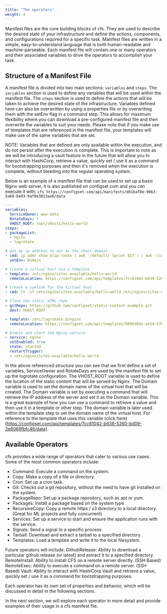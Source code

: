 ```yaml
---
title: "The operators"
weight: 4
---
```


Manifest files are the core building blocks of cfs. They are used to describe the desired state of your infrastructure and define the actions, components, and configurations required for a specific task. Manifest files are written in a simple, easy-to-understand language that is both human-readable and machine-parseable.  Each manifest file will contain one or many operators and their associated variables to drive the operators to accomplish your task.

## Structure of a Manifest File

A manifest file is divided into two main sections: `variables` and `steps`. The `variables` section is used to define any variables that will be used within the manifest file. The `steps` section is used to define the actions that will be taken to achieve the desired state of the infrastructure.  Variables defined here can also be overwritten by using a properties file or by overwriting them with the setEnv flag in a command step.  This allows for maximum flexibility where you can download a pre-configured manifest file and then overwrite the variables to suit your needs.  Please note that if you make use of templates that are referenced in the manifest file, your templates will make use of the same variables that are set.

NOTE: Variables that are defined are only available within the execution, and do not persist after the execution is complete.  This is important to note as we will be introducing a vault feature in the future that will allow you to interact with HashiCorp, retrieve a value, quickly set / use it as a command for bootstrapping purposes and then it's removed when the execution is complete, without bleeding into the regular operating system.

Below is an example of a manifest file that can be used to set up a basic Nginx web server, it is also published on configset.com and you can execute it with: `cfs https://configset.com/api/manifests/d616af8e-9663-5a68-be93-9af0e3013ae6/data`

```yaml
---
variables:
  ServiceOwner: www-data
  RotateDays: 7
  VHOST_ROOT: /opt/vhosts/hello-world
steps:
- packageList:
  - nginx
  - logrotate

# get my ip address to set as the vhost domain
- cmd: ip addr show $(ip route | awk '/default/ {print $5}') | awk '/inet / {print $2}' | awk -F/ '{print $1}'
  setEnv: Domain

# Create a virtual host via a template
- template: /etc/nginx/sites-available/hello-world
  remoteLocation: https://configset.com/api/templates/7cc81042-b638-5260-bd09-2e6066fbfc46/data

# Create a symlink for the virtual host
- cmd: ln -sf /etc/nginx/sites-available/hello-world /etc/nginx/sites-enabled/hello-world

# Clone the static HTML repo
- gitRepo: https://github.com/configset/static-content-example.git
  dest: VHOST_ROOT

- template: /etc/logrotate.d/nginx
  remoteLocation: https://configset.com/api/templates/9095d69e-e419-57bc-b888-08e8a60fc11a/data

# Enable and start the Nginx service
- service: nginx
  setEnabled: true
  state: started
  restartTrigger:
  - /etc/nginx/sites-available/hello-world
```


In the above referenced structure you can see that we first define a set of variables, ServiceOwner and RotateDays are used by the manifest file to set up the logrotate configuration.  The VHOST_ROOT variable is used to define the location of the static content that will be served by Nginx.  The Domain variable is used to set the domain name of the virtual host that will be created.  The Domain variable is set by executing a command that will retrieve the IP address of the server and set it as the Domain variable.  This is a great example of how you can use a command to retrieve a value and then use it in a template or other step.  The domain variable is later used within the template step to set the domain name of the virtual host.  For reference to the template that uses this variable (click here)[https://configset.com/api/templates/7cc81042-b638-5260-bd09-2e6066fbfc46/data].

## Available Operators

cfs provides a wide range of operators that cater to various use cases. Some of the most common operators include:

- Command: Execute a command on the system.
- Copy: Make a copy of a file or directory.
- Cron: Set up a cron task.
- Git: Checks out a git repository, without the need to have git installed on the system.
- PackageRepo: Set up a package repository, such as apt or yum.
- Packages: Install a package based on the system type.
- RecursiveCopy: Copy a remote https / s3 directory to a local directory. (Great for ML projects and fully concurrent)
- Services: Set up a service to start and ensure the application runs with the service.
- Signals: Send a signal to a specific process.
- Tarball: Download and extract a tarball to a specified directory.
- Templates: Load a template and write it to the local filesystem.

Future operators will include:
GithubRelease: Ability to download a particular github release (or latest) and extract it to a specified directory.
RemoteInstall: Ability to install CFS on a remote server directly. (SSH Based)
RemoteExec: Ability to execute a command on a remote server. (SSH Based)
Vault: Ability to interact with HashiCorp Vault and retrieve a value, quickly set / use it as a command for bootstrapping purposes.

Each operator has its own set of properties and behavior, which will be discussed in detail in the following sections.

In the next section, we will explore each operator in more detail and provide examples of their usage in a cfs manifest file.
